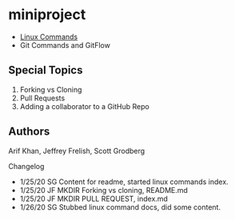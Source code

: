 # miniproject

* [Linux Commands](/linux/index.md)
* Git Commands and GitFlow

## Special Topics
1. Forking vs Cloning
2. Pull Requests
3. Adding a collaborator to a GitHub Repo


## Authors
Arif Khan, Jeffrey Frelish, Scott Grodberg

Changelog
* 1/25/20 SG Content for readme, started linux commands index.
* 1/25/20 JF MKDIR Forking vs cloning, README.md
* 1/25/20 JF MKDIR PULL REQUEST, index.md
* 1/26/20 SG Stubbed linux command docs, did some content.